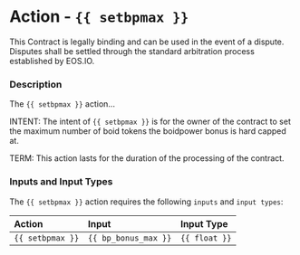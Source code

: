 # Action - `{{ setbpmax }}`

This Contract is legally binding and can be used in the event of a dispute. Disputes shall be settled through the standard arbitration process established by EOS.IO.

### Description

The `{{ setbpmax }}` action... 

INTENT: The intent of `{{ setbpmax }}` is for the owner of the contract to set the maximum number of boid tokens the boidpower bonus is hard capped at.

TERM: This action lasts for the duration of the processing of the contract.

### Inputs and Input Types

The `{{ setbpmax }}` action requires the following `inputs` and `input types`:

| Action | Input | Input Type |
|:--|:--|:--|
| `{{ setbpmax }}` | `{{ bp_bonus_max }}` | `{{ float }}`|
